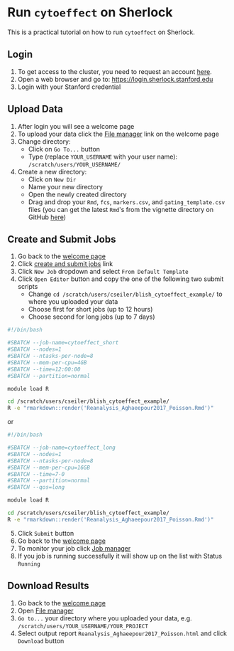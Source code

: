# Run `cytoeffect` on Sherlock

This is a practical tutorial on how to run `cytoeffect` on Sherlock.

## Login

1. To get access to the cluster, you need to request an account [here](http://www.sherlock.stanford.edu/docs/getting-started/prerequisites/#how-to-request-an-account).
2. Open a web browser and go to: https://login.sherlock.stanford.edu
3. Login with your Stanford credential

## Upload Data

1. After login you will see a welcome page
2. To upload your data click the [File manager](https://login.sherlock.stanford.edu/pun/sys/files/fs/home/users/cseiler) link on the welcome page
3. Change directory:
    * Click on `Go To...` button
    * Type (replace `YOUR_USERNAME` with your user name): `/scratch/users/YOUR_USERNAME/`
4. Create a new directory:
    * Click on `New Dir`
    * Name your new directory
    * Open the newly created directory
    * Drag and drop your `Rmd`, `fcs`, `markers.csv`, and `gating_template.csv` files (you can get the latest `Rmd`'s from the vignette directory on GitHub [here](https://github.com/ChristofSeiler/cytoeffect/archive/master.zip))

## Create and Submit Jobs

1. Go back to the [welcome page](https://login.sherlock.stanford.edu)
2. Click [create and submit jobs](https://login.sherlock.stanford.edu/pun/sys/dashboard/apps/show/myjobs) link
3. Click `New Job` dropdown and select `From Default Template`
4. Click `Open Editor` button and copy the one of the following two submit scripts
    * Change `cd /scratch/users/cseiler/blish_cytoeffect_example/` to where you uploaded your data
    * Choose first for short jobs (up to 12 hours)
    * Choose second for long jobs (up to 7 days)

```bash
#!/bin/bash

#SBATCH --job-name=cytoeffect_short
#SBATCH --nodes=1
#SBATCH --ntasks-per-node=8
#SBATCH --mem-per-cpu=4GB
#SBATCH --time=12:00:00
#SBATCH --partition=normal

module load R

cd /scratch/users/cseiler/blish_cytoeffect_example/
R -e "rmarkdown::render('Reanalysis_Aghaeepour2017_Poisson.Rmd')"
```

or

```bash
#!/bin/bash

#SBATCH --job-name=cytoeffect_long
#SBATCH --nodes=1
#SBATCH --ntasks-per-node=8
#SBATCH --mem-per-cpu=16GB
#SBATCH --time=7-0
#SBATCH --partition=normal
#SBATCH --qos=long

module load R

cd /scratch/users/cseiler/blish_cytoeffect_example/
R -e "rmarkdown::render('Reanalysis_Aghaeepour2017_Poisson.Rmd')"
```

5. Click `Submit` button
6. Go back to the [welcome page](https://login.sherlock.stanford.edu)
7. To monitor your job click [Job manager](https://login.sherlock.stanford.edu/pun/sys/activejobs)
8. If you job is running successfully it will show up on the list with Status `Running`

## Download Results

1. Go back to the [welcome page](https://login.sherlock.stanford.edu)
2. Open [File manager](https://login.sherlock.stanford.edu/pun/sys/files/fs/home/users/cseiler)
3. `Go to...` your directory where you uploaded your data, e.g. `/scratch/users/YOUR_USERNAME/YOUR_PROJECT`
4. Select output report `Reanalysis_Aghaeepour2017_Poisson.html` and click `Download` button
